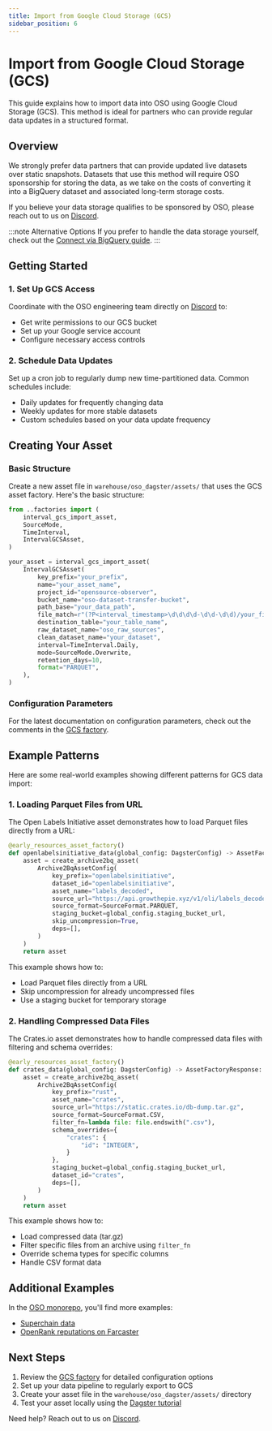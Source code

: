 ```yaml
---
title: Import from Google Cloud Storage (GCS)
sidebar_position: 6
---
```


# Import from Google Cloud Storage (GCS)

This guide explains how to import data into OSO using Google Cloud Storage (GCS). This method is ideal for partners who can provide regular data updates in a structured format.

## Overview

We strongly prefer data partners that can provide updated live datasets over static snapshots. Datasets that use this method will require OSO sponsorship for storing the data, as we take on the costs of converting it into a BigQuery dataset and associated long-term storage costs.

If you believe your data storage qualifies to be sponsored by OSO, please reach out to us on [Discord](https://www.opensource.observer/discord).

:::note Alternative Options
If you prefer to handle the data storage yourself, check out the [Connect via BigQuery guide](./bq-data-transfer.md).
:::

## Getting Started

### 1. Set Up GCS Access

Coordinate with the OSO engineering team directly on [Discord](https://www.opensource.observer/discord) to:

- Get write permissions to our GCS bucket
- Set up your Google service account
- Configure necessary access controls

### 2. Schedule Data Updates

Set up a cron job to regularly dump new time-partitioned data. Common schedules include:

- Daily updates for frequently changing data
- Weekly updates for more stable datasets
- Custom schedules based on your data update frequency

## Creating Your Asset

### Basic Structure

Create a new asset file in `warehouse/oso_dagster/assets/` that uses the GCS asset factory. Here's the basic structure:

```python
from ..factories import (
    interval_gcs_import_asset,
    SourceMode,
    TimeInterval,
    IntervalGCSAsset,
)

your_asset = interval_gcs_import_asset(
    IntervalGCSAsset(
        key_prefix="your_prefix",
        name="your_asset_name",
        project_id="opensource-observer",
        bucket_name="oso-dataset-transfer-bucket",
        path_base="your_data_path",
        file_match=r"(?P<interval_timestamp>\d\d\d\d-\d\d-\d\d)/your_file.parquet",
        destination_table="your_table_name",
        raw_dataset_name="oso_raw_sources",
        clean_dataset_name="your_dataset",
        interval=TimeInterval.Daily,
        mode=SourceMode.Overwrite,
        retention_days=10,
        format="PARQUET",
    ),
)
```

### Configuration Parameters

For the latest documentation on configuration parameters, check out the comments in the [GCS factory](https://github.com/opensource-observer/oso/blob/main/warehouse/oso_dagster/factories/gcs.py).

## Example Patterns

Here are some real-world examples showing different patterns for GCS data import:

### 1. Loading Parquet Files from URL

The Open Labels Initiative asset demonstrates how to load Parquet files directly from a URL:

```python
@early_resources_asset_factory()
def openlabelsinitiative_data(global_config: DagsterConfig) -> AssetFactoryResponse:
    asset = create_archive2bq_asset(
        Archive2BqAssetConfig(
            key_prefix="openlabelsinitiative",
            dataset_id="openlabelsinitiative",
            asset_name="labels_decoded",
            source_url="https://api.growthepie.xyz/v1/oli/labels_decoded.parquet",
            source_format=SourceFormat.PARQUET,
            staging_bucket=global_config.staging_bucket_url,
            skip_uncompression=True,
            deps=[],
        )
    )
    return asset
```

This example shows how to:

- Load Parquet files directly from a URL
- Skip uncompression for already uncompressed files
- Use a staging bucket for temporary storage

### 2. Handling Compressed Data Files

The Crates.io asset demonstrates how to handle compressed data files with filtering and schema overrides:

```python
@early_resources_asset_factory()
def crates_data(global_config: DagsterConfig) -> AssetFactoryResponse:
    asset = create_archive2bq_asset(
        Archive2BqAssetConfig(
            key_prefix="rust",
            asset_name="crates",
            source_url="https://static.crates.io/db-dump.tar.gz",
            source_format=SourceFormat.CSV,
            filter_fn=lambda file: file.endswith(".csv"),
            schema_overrides={
                "crates": {
                    "id": "INTEGER",
                }
            },
            staging_bucket=global_config.staging_bucket_url,
            dataset_id="crates",
            deps=[],
        )
    )
    return asset
```

This example shows how to:

- Load compressed data (tar.gz)
- Filter specific files from an archive using `filter_fn`
- Override schema types for specific columns
- Handle CSV format data

## Additional Examples

In the [OSO monorepo](https://github.com/opensource-observer/oso), you'll find more examples:

- [Superchain data](https://github.com/opensource-observer/oso/blob/main/warehouse/oso_dagster/assets/__init__.py)
- [OpenRank reputations on Farcaster](https://github.com/opensource-observer/oso/blob/main/warehouse/oso_dagster/assets/karma3.py)

## Next Steps

1. Review the [GCS factory](https://github.com/opensource-observer/oso/blob/main/warehouse/oso_dagster/factories/gcs.py) for detailed configuration options
2. Set up your data pipeline to regularly export to GCS
3. Create your asset file in the `warehouse/oso_dagster/assets/` directory
4. Test your asset locally using the [Dagster tutorial](https://docs.dagster.io/tutorial)

Need help? Reach out to us on [Discord](https://www.opensource.observer/discord).
